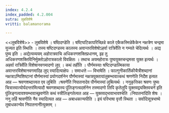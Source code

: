 ```yaml
---
index: 4.2.4
index_padded: 4.2.004
sutra: लुबविशेषे
vritti: balamanorama

---
```

<<लुबविशेषे>> - लुबविशेषे । षष्ठिदण्डेति । षष्टिघटिकापरिच्छिन्ने काले एकैकस्मिन्नेकैकेन नक्षत्रेण चन्द्रमा युज्यत इति स्थितिः । तस्य षष्टिदण्डस्य कालस्य अवान्तरविशेषोऽहर्वा रात्रिर्वेति न गम्यते चेदित्यर्थः । अद्य पुष्य इति । अद्येत्यव्ययम् अहोरात्रवाचि अधिकरणशक्तिप्रधानम्, इह तु अधिकरणशक्तिविनिर्मुक्तोऽहोरात्रकालो विवक्षितः । तथाच अयमहोरात्रः पुष्ययुक्तचन्द्रमसा युक्त इत्यर्थः । अहर्वा रात्रिर्वेति विशेषानवगमादणो लुप् । कथं तर्हीति । पौर्णमस्याः षष्टिदण्डात्मिकाया अवान्तरविशेषानवगमादिह लुप् स्यादित्याक्षेपः । समाधत्ते — विभाषेति । फाल्गुनीकार्तिकीचैत्रीशब्दानां नक्षत्राऽण्विशिष्टानां पौर्णमास्यां प्रयोगदर्शनेन पौर्णमास्यां नक्षत्रयुक्तायांलुबम्भावात्कथं श्रणणेति निर्देश इत्यत आह — श्रवणशब्दात्त्वत एव लुबिति ।श्रवणे॑ति निपातनादेव पौर्णमास्यां लुबित्यर्थः । ननुकृत्तिका श्रवणः पुष्यः चित्रास्वात्योर्यदन्तर॑मित्यादौ श्रवणशब्दस्य पुंलिङ्गत्वदर्शनेन तस्मादणो लिपि कृतेलुपि युक्तवद्व्यक्तिवचने॑ इति पुंलिङ्गत्वावश्यम्भावाच्छ्रवणेति कथं स्त्रीलिङ्गतेत्यत आह — युक्तवद्भावाभावश्चेति ।निपातना॑दिति शेषः । ननु तर्हि श्रावणीति नैव स्यादित्यत आह — अबाधकान्यपीति । इयं परिभाषा वृत्तौ स्थिता । सर्वादिसूत्रभाष्ये तुबाधकान्येव निपातनानी॑त्युक्तम् ।